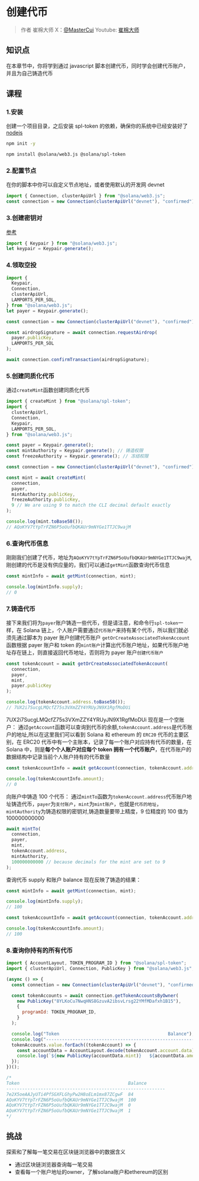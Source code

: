 # 创建代币

> 作者 崔棉大师 X：[@MasterCui](https://x.com/@MasterCui) Youtube: [崔棉大师](https://www.youtube.com/channel/UCv4y5qSUbJ8UC3CUmBPC_BA)

## 知识点

在本章节中，你将学到通过 javascript 脚本创建代币，同时学会创建代币账户，并且为自己铸造代币

## 课程

### 1.安装

创建一个项目目录，之后安装 spl-token 的依赖，确保你的系统中已经安装好了[nodejs](https://nodejs.org)

```sh
npm init -y

npm install @solana/web3.js @solana/spl-token
```

### 2.配置节点

在你的脚本中你可以自定义节点地址，或者使用默认的开发网 devnet

```js
import { Connection, clusterApiUrl } from "@solana/web3.js";
const connection = new Connection(clusterApiUrl("devnet"), "confirmed");
```

### 3.创建密钥对

[参考](/SolanaDocumention/clients/javascript-reference.html#系统程序)

```js
import { Keypair } from "@solana/web3.js";
let keypair = Keypair.generate();
```

### 4.领取空投

```js
import {
  Keypair,
  Connection,
  clusterApiUrl,
  LAMPORTS_PER_SOL,
} from "@solana/web3.js";
let payer = Keypair.generate();

const connection = new Connection(clusterApiUrl("devnet"), "confirmed");

const airdropSignature = await connection.requestAirdrop(
  payer.publicKey,
  LAMPORTS_PER_SOL
);

await connection.confirmTransaction(airdropSignature);
```

### 5.创建同质化代币

通过`createMint`函数创建同质化代币

```js
import { createMint } from "@solana/spl-token";
import {
  clusterApiUrl,
  Connection,
  Keypair,
  LAMPORTS_PER_SOL,
} from "@solana/web3.js";

const payer = Keypair.generate();
const mintAuthority = Keypair.generate(); // 铸造权限
const freezeAuthority = Keypair.generate(); // 冻结权限

const connection = new Connection(clusterApiUrl("devnet"), "confirmed");

const mint = await createMint(
  connection,
  payer,
  mintAuthority.publicKey,
  freezeAuthority.publicKey,
  9 // We are using 9 to match the CLI decimal default exactly
);

console.log(mint.toBase58());
// AQoKYV7tYpTrFZN6P5oUufbQKAUr9mNYGe1TTJC9wajM
```

### 6.查询代币信息

刚刚我们创建了代币，地址为`AQoKYV7tYpTrFZN6P5oUufbQKAUr9mNYGe1TTJC9wajM`,刚创建的代币是没有供应量的，我们可以通过`getMint`函数查询代币信息

```js
const mintInfo = await getMint(connection, mint);

console.log(mintInfo.supply);
// 0
```

### 7.铸造代币

接下来我们将为`payer`账户铸造一些代币，但是请注意，和命令行`spl-token`一样，在 Solana 链上，个人账户需要通过`代币账户`来持有某个代币，所以我们就必须先通过脚本为 payer 账户创建代币账户
`getOrCreateAssociatedTokenAccount`函数根据 payer 账户和 token 的`mint账户`计算出代币账户地址，如果代币账户地址存在链上，则直接返回代币地址，否则将为 payer 账户`创建代币账户`

```js
const tokenAccount = await getOrCreateAssociatedTokenAccount(
  connection,
  payer,
  mint,
  payer.publicKey
);

console.log(tokenAccount.address.toBase58());
// 7UX2i7SucgLMQcfZ75s3VXmZZY4YRUyJN9X1RgfMoDUi
```

7UX2i7SucgLMQcfZ75s3VXmZZY4YRUyJN9X1RgfMoDUi 现在是一个空账户：
通过`getAccount`函数可以查询到代币的余额,`tokenAccount.address`是代币账户的地址,所以在这里我们可以看到 Solana 和 ethereum 的 `ERC20` 代币的主要区别，在 ERC20 代币中有一个主账本，记录了每一个账户对应持有代币的数量，在 Solana 中，则是**每个个人账户对应每个 token 拥有一个代币账户**，在代币账户的数据结构中记录当前个人账户持有的代币数量

```js
const tokenAccountInfo = await getAccount(connection, tokenAccount.address);

console.log(tokenAccountInfo.amount);
// 0
```

向账户中铸造 100 个代币：
通过`mintTo`函数为`tokenAccount.address`代币账户地址铸造代币，`payer`为`支付账户`，`mint`为`mint账户`，也就是`代币的地址`，`mintAuthority`为铸造权限的密钥对,铸造数量要带上精度，9 位精度的 100 值为 100000000000

```js
await mintTo(
  connection,
  payer,
  mint,
  tokenAccount.address,
  mintAuthority,
  100000000000 // because decimals for the mint are set to 9
);
```

查询代币 supply 和账户 balance 现在反映了铸造的结果：

```js
const mintInfo = await getMint(connection, mint);

console.log(mintInfo.supply);
// 100

const tokenAccountInfo = await getAccount(connection, tokenAccount.address);

console.log(tokenAccountInfo.amount);
// 100
```

### 8.查询你持有的所有代币

```js
import { AccountLayout, TOKEN_PROGRAM_ID } from "@solana/spl-token";
import { clusterApiUrl, Connection, PublicKey } from "@solana/web3.js";

(async () => {
  const connection = new Connection(clusterApiUrl("devnet"), "confirmed");

  const tokenAccounts = await connection.getTokenAccountsByOwner(
    new PublicKey("8YLKoCu7NwqHNS8GzuvA2ibsvLrsg22YMfMDafxh1B15"),
    {
      programId: TOKEN_PROGRAM_ID,
    }
  );

  console.log("Token                                         Balance");
  console.log("------------------------------------------------------------");
  tokenAccounts.value.forEach((tokenAccount) => {
    const accountData = AccountLayout.decode(tokenAccount.account.data);
    console.log(`${new PublicKey(accountData.mint)}   ${accountData.amount}`);
  });
})();

/*
Token                                         Balance
------------------------------------------------------------
7e2X5oeAAJyUTi4PfSGXFLGhyPw2H8oELm1mx87ZCgwF  84
AQoKYV7tYpTrFZN6P5oUufbQKAUr9mNYGe1TTJC9wajM  100
AQoKYV7tYpTrFZN6P5oUufbQKAUr9mNYGe1TTJC9wajM  0
AQoKYV7tYpTrFZN6P5oUufbQKAUr9mNYGe1TTJC9wajM  1
*/
```

## 挑战

探索和了解每一笔交易在区块链浏览器中的数据含义

- 通过区块链浏览器查询每一笔交易
- 查看每一个账户地址的owner，了解solana账户和ethereum的区别
